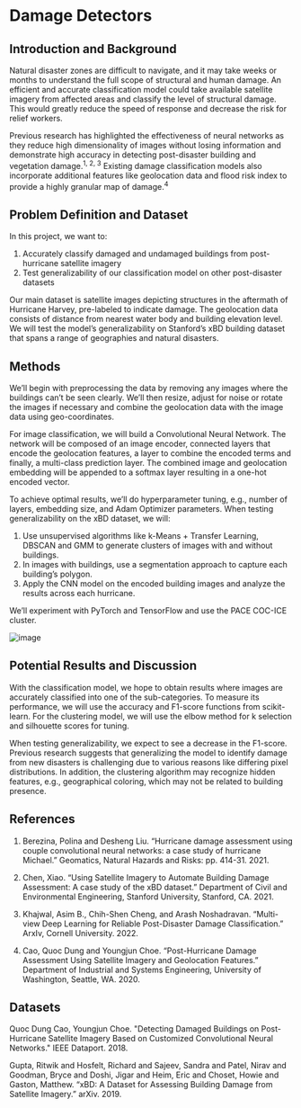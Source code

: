 # Damage Detectors

## Introduction and Background
Natural disaster zones are difficult to navigate, and it may take weeks or months to understand the full scope of structural and human damage. An efficient and accurate classification model could take available satellite imagery from affected areas and classify the level of structural damage. This would greatly reduce the speed of response and decrease the risk for relief workers. 

Previous research has highlighted the effectiveness of neural networks as they reduce high dimensionality of images without losing information and demonstrate high accuracy in detecting post-disaster building and vegetation damage.<sup>1, 2, 3</sup> Existing damage classification models also incorporate additional features like geolocation data and flood risk index to provide a highly granular map of damage.<sup>4</sup>

## Problem Definition and Dataset

In this project, we want to:

1.	Accurately classify damaged and undamaged buildings from post-hurricane satellite imagery 
2.	Test generalizability of our classification model on other post-disaster datasets

Our main dataset is satellite images depicting structures in the aftermath of Hurricane Harvey, pre-labeled to indicate damage. The geolocation data consists of distance from nearest water body and building elevation level. We will test the model’s generalizability on Stanford’s xBD building dataset that spans a range of geographies and natural disasters.

## Methods

We’ll begin with preprocessing the data by removing any images where the buildings can’t be seen clearly. We’ll then resize, adjust for noise or rotate the images if necessary and combine the geolocation data with the image data using geo-coordinates.

For image classification, we will build a Convolutional Neural Network. The network will be composed of an image encoder, connected layers that encode the geolocation features, a layer to combine the encoded terms and finally, a multi-class prediction layer. The combined image and geolocation embedding will be appended to a softmax layer resulting in a one-hot encoded vector.

To achieve optimal results, we’ll do hyperparameter tuning, e.g., number of layers, embedding size, and Adam Optimizer parameters. When testing generalizability on the xBD dataset, we will:
1. Use unsupervised algorithms like k-Means + Transfer Learning, DBSCAN and GMM to generate clusters of images with and without buildings. 
2. In images with buildings, use a segmentation approach to capture each building’s polygon.
3. Apply the CNN model on the encoded building images and analyze the results across each hurricane.

We’ll experiment with PyTorch and TensorFlow and use the PACE COC-ICE cluster.

![image](https://user-images.githubusercontent.com/95386379/219880890-f71051e4-094b-46a7-afb5-b80021993729.png)

## Potential Results and Discussion

With the classification model, we hope to obtain results where images are accurately classified into one of the sub-categories. To measure its performance, we will use the accuracy and F1-score functions from scikit-learn. For the clustering model, we will use the elbow method for k selection and silhouette scores for tuning.

When testing generalizability, we expect to see a decrease in the F1-score. Previous research suggests that generalizing the model to identify damage from new disasters is challenging due to various reasons like differing pixel distributions. In addition, the clustering algorithm may recognize hidden features, e.g., geographical coloring, which may not be related to building presence.

## References
1. Berezina, Polina and Desheng Liu. “Hurricane damage assessment using couple convolutional neural networks: a case study of hurricane Michael.” Geomatics, Natural Hazards and Risks: pp. 414-31. 2021.

2. Chen, Xiao. “Using Satellite Imagery to Automate Building Damage Assessment: A case study of the xBD dataset.” Department of Civil and Environmental Engineering, Stanford University, Stanford, CA. 2021.

3. Khajwal, Asim B., Chih-Shen Cheng, and Arash Noshadravan. “Multi-view Deep Learning for Reliable Post-Disaster Damage Classification.” ArxIv, Cornell University. 2022.

4. Cao, Quoc Dung and Youngjun Choe. “Post-Hurricane Damage Assessment Using Satellite Imagery and Geolocation Features.” Department of Industrial and Systems Engineering, University of Washington, Seattle, WA. 2020.


## Datasets

Quoc Dung Cao, Youngjun Choe. "Detecting Damaged Buildings on Post-Hurricane Satellite Imagery Based on Customized Convolutional Neural Networks." IEEE Dataport. 2018.

Gupta, Ritwik and Hosfelt, Richard and Sajeev, Sandra and Patel, Nirav and Goodman, Bryce and Doshi, Jigar and Heim, Eric and Choset, Howie and Gaston, Matthew. “xBD: 
A Dataset for Assessing Building Damage from Satellite Imagery.” arXiv. 2019.

